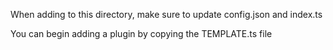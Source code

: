 When adding to this directory, make sure to update config.json and index.ts

You can begin adding a plugin by copying the TEMPLATE.ts file
